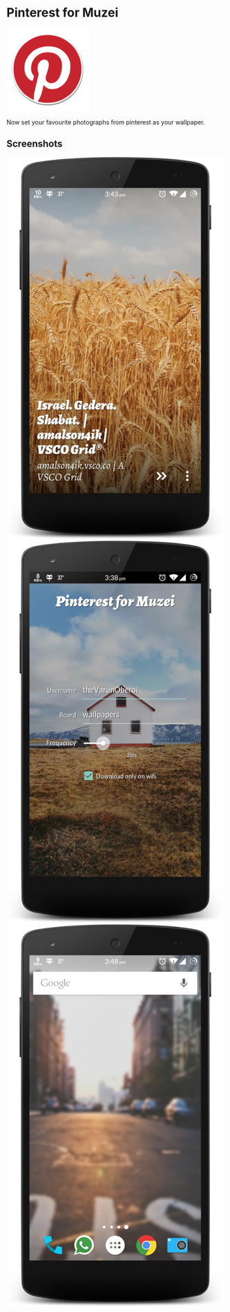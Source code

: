 Pinterest for Muzei
==========

![Pinterest](images/pinterest.png)

Now set your favourite photographs from pinterest as your wallpaper. 


## Screenshots

![Screenshot](images/screenshot_1.jpg)
![Screenshot](images/screenshot_2.jpg)
![Screenshot](images/screenshot_3.jpg)

